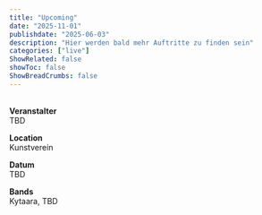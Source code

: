 ```yaml
---
title: "Upcoming"
date: "2025-11-01"
publishdate: "2025-06-03"
description: "Hier werden bald mehr Auftritte zu finden sein"
categories: ["live"]
ShowRelated: false
showToc: false
ShowBreadCrumbs: false
---
```


&nbsp;  
**Veranstalter**  
TBD

**Location**  
Kunstverein  

**Datum**  
TBD 

**Bands**  
Kytaara, TBD
